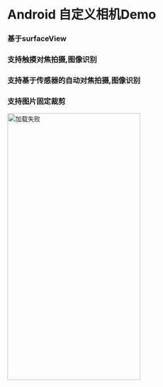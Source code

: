 # Android 自定义相机Demo
### 基于surfaceView
### 支持触摸对焦拍摄,图像识别
### 支持基于传感器的自动对焦拍摄,图像识别
### 支持图片固定裁剪

<img src="https://github.com/Zhouyulin1220/CamreaModel/blob/master/image/bitmap.jpg" width="300" height="600" alt="加载失败"/>
